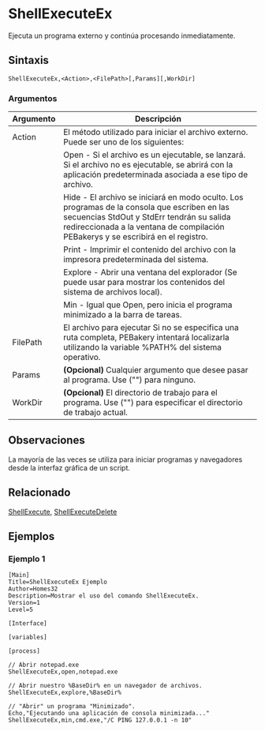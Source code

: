 # ShellExecuteEx

Ejecuta un programa externo y continúa procesando inmediatamente.

## Sintaxis

```pebakery
ShellExecuteEx,<Action>,<FilePath>[,Params][,WorkDir]
```

### Argumentos

| Argumento | Descripción |
| --- | --- |
| Action | El método utilizado para iniciar el archivo externo. Puede ser uno de los siguientes: |
|| Open - Si el archivo es un ejecutable, se lanzará. Si el archivo no es ejecutable, se abrirá con la aplicación predeterminada asociada a ese tipo de archivo.  |
|| Hide - El archivo se iniciará en modo oculto. Los programas de la consola que escriben en las secuencias StdOut y StdErr tendrán su salida redireccionada a la ventana de compilación PEBakerys y se escribirá en el registro. |
|| Print - Imprimir el contenido del archivo con la impresora predeterminada del sistema. |
|| Explore - Abrir una ventana del explorador (Se puede usar para mostrar los contenidos del sistema de archivos local). |
|| Min - Igual que Open, pero inicia el programa minimizado a la barra de tareas. |
| FilePath | El archivo para ejecutar Si no se especifica una ruta completa, PEBakery intentará localizarla utilizando la variable %PATH% del sistema operativo. |
| Params | **(Opcional)** Cualquier argumento que desee pasar al programa. Use ("") para ninguno. |
| WorkDir | **(Opcional)** El directorio de trabajo para el programa. Use ("") para especificar el directorio de trabajo actual. |

## Observaciones

La mayoría de las veces se utiliza para iniciar programas y navegadores desde la interfaz gráfica de un script.

## Relacionado

[ShellExecute](./ShellExecute.md), [ShellExecuteDelete](./ShellExecuteDelete.md)

## Ejemplos

### Ejemplo 1

```pebakery
[Main]
Title=ShellExecuteEx Ejemplo
Author=Homes32
Description=Mostrar el uso del comando ShellExecuteEx.
Version=1
Level=5

[Interface]

[variables]

[process]

// Abrir notepad.exe
ShellExecuteEx,open,notepad.exe

// Abrir nuestro %BaseDir% en un navegador de archivos.
ShellExecuteEx,explore,%BaseDir%

// "Abrir" un programa "Minimizado".
Echo,"Ejecutando una aplicación de consola minimizada..."
ShellExecuteEx,min,cmd.exe,"/C PING 127.0.0.1 -n 10"
```
